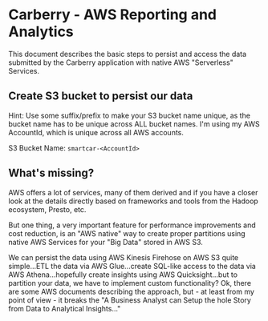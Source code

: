 # Carberry - AWS Reporting and Analytics

This document describes the basic steps to persist and access the data submitted by the Carberry application with native AWS "Serverless" Services.

## Create S3 bucket to persist our data

Hint: Use some suffix/prefix to make your S3 bucket name unique, as the bucket name has to be unique across ALL bucket names. I'm using my AWS AccountId, which is unique across all AWS accounts. 

S3 Bucket Name: `smartcar-<AccountId>`

## What's missing?

AWS offers a lot of services, many of them derived and if you have a closer look at the details directly based on frameworks and tools from the Hadoop ecosystem, Presto, etc.

But one thing, a very important feature for performance improvements and cost reduction, is an "AWS native" way to create proper partitions using native AWS Services for your "Big Data" stored in AWS S3. 

We can persist the data using AWS Kinesis Firehose on AWS S3 quite simple...ETL the data via AWS Glue...create SQL-like access to the data via AWS Athena...hopefully create insights using AWS Quicksight...but to partition your data, we have to implement custom functionality? Ok, there are some AWS documents describing the approach, but - at least from my point of view - it breaks the "A Business Analyst can Setup the hole Story from Data to Analytical Insights..."

